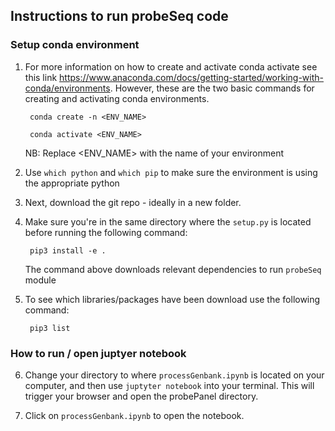 
## Instructions to run probeSeq code

### Setup conda environment 

1. For more information on how to create and activate conda activate see this link https://www.anaconda.com/docs/getting-started/working-with-conda/environments. However, these are the two basic commands for creating and activating conda environments.  

        conda create -n <ENV_NAME>

        conda activate <ENV_NAME>

    NB: Replace  <ENV_NAME>  with the name of your environment


2. Use `which python` and `which pip` to make sure the environment is using the appropriate python


3. Next, download the git repo - ideally in a new folder. 


4. Make sure you're in the same directory where the `setup.py` is located before running the following command:

        pip3 install -e . 

    The command above downloads relevant dependencies to run `probeSeq` module

5. To see which libraries/packages have been download use the following command:
         
        pip3 list

### How to run / open juptyer notebook

6. Change your directory to where `processGenbank.ipynb` is located on your computer, and then use 
`juptyter notebook` into your terminal. This will trigger your browser and open the probePanel directory. 


7. Click on `processGenbank.ipynb` to open the notebook.
